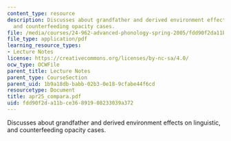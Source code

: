 ```yaml
---
content_type: resource
description: Discusses about grandfather and derived environment effects on linguistic,
  and counterfeeding opacity cases.
file: /media/courses/24-962-advanced-phonology-spring-2005/fdd90f2da11bce36891908233039a372_apr25_compara.pdf
file_type: application/pdf
learning_resource_types:
- Lecture Notes
license: https://creativecommons.org/licenses/by-nc-sa/4.0/
ocw_type: OCWFile
parent_title: Lecture Notes
parent_type: CourseSection
parent_uid: 1b9a18db-babb-02b3-0e18-9cfabe44f6cd
resourcetype: Document
title: apr25_compara.pdf
uid: fdd90f2d-a11b-ce36-8919-08233039a372
---
```

Discusses about grandfather and derived environment effects on linguistic, and counterfeeding opacity cases.